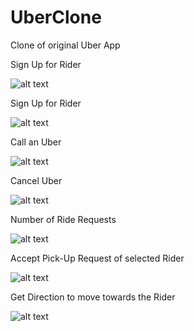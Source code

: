 # UberClone
Clone of original Uber App

Sign Up for Rider

![alt text](https://github.com/KrishnaGunjal/UberClone/blob/master/Screenshots/Rider%20Sign%20Up.png)



Sign Up for Rider

![alt text](https://github.com/KrishnaGunjal/UberClone/blob/master/Screenshots/Driver%20Sign%20Up.png)


Call an Uber

![alt text](https://github.com/KrishnaGunjal/UberClone/blob/master/Screenshots/Call%20an%20Uber.png)


Cancel Uber

![alt text](https://github.com/KrishnaGunjal/UberClone/blob/master/Screenshots/Cancel%20Uber.png)


Number of Ride Requests

![alt text](https://github.com/KrishnaGunjal/UberClone/blob/master/Screenshots/Requests%20for%20ride.png)


Accept Pick-Up Request of selected Rider

![alt text](https://github.com/KrishnaGunjal/UberClone/blob/master/Screenshots/Rider%20Location%20for%20driver.png)

Get Direction to move towards the Rider

![alt text](https://github.com/KrishnaGunjal/UberClone/blob/master/Screenshots/Routing%20towards%20rider.png)
